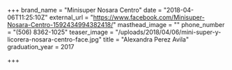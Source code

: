 +++
brand_name = "Minisuper Nosara Centro"
date = "2018-04-06T11:25:10Z"
external_url = "https://www.facebook.com/Minisuper-Nosara-Centro-1592434994382418/"
masthead_image = ""
phone_number = "(506) 8362-1025"
teaser_image = "/uploads/2018/04/06/mini-super-y-licorera-nosara-centro-face.jpg"
title = "Alexandra Perez Avila"
graduation_year = 2017

+++
